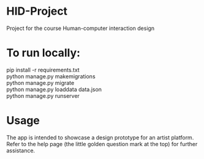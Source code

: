 # HID-Project
Project for the course Human-computer interaction design

# To run locally:
pip install -r requirements.txt  
python manage.py makemigrations  
python manage.py migrate  
python manage.py loaddata data.json  
python manage.py runserver  

# Usage
The app is intended to showcase a design prototype for an artist platform. Refer to the help page (the little golden question mark at the top) for further assistance.
